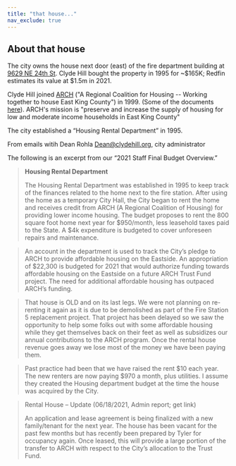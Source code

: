 ```yaml
---
title: "that house..."
nav_exclude: true
---
```

## About that house

The city owns the house next door (east) of the fire department building at [9629 NE 24th St](https://blue.kingcounty.com/Assessor/eRealProperty/Dashboard.aspx?ParcelNbr=8086000370). Clyde Hill bought the property in 1995 for ~$165K; Redfin estimates its value at $1.5m in 2021. 

Clyde Hill joined [ARCH](https://www.archhousing.org) ("A Regional Coalition for Housing -- Working together to house East King County") in 1999. (Some of the documents [here](assets/ch_arch.pdf)). ARCH's mission is "preserve and increase the supply of housing for low and moderate income households in East King County"

The city established a “Housing Rental Department” in 1995. 

From emails witih Dean Rohla <Dean@clydehill.org>, city administrator

The following is an excerpt from our “2021  Staff Final Budget Overview.”  
 
> **Housing Rental Department**
> 
> The Housing Rental Department was established in 1995 to keep track of the finances related to the home next to the fire station. After using the home as a temporary City Hall, the City began to rent the home and receives credit from ARCH (A Regional Coalition of Housing) for providing lower income housing. The budget proposes to rent the 800 square foot home next year for $950/month, less leasehold taxes paid to the State. A $4k expenditure is budgeted to cover unforeseen repairs and maintenance.
 
> An account in the department is used to track the City’s pledge to ARCH to provide affordable housing on the Eastside. An appropriation of $22,300 is budgeted for 2021 that would authorize funding towards affordable housing on the Eastside on a future ARCH Trust Fund project. The need for additional affordable housing has outpaced ARCH’s funding.

> That house is OLD and on its last legs. We were not planning on re-renting it again as it is due to be demolished as part of the Fire Station 5 replacement project. That project has been delayed so we saw the opportunity to help some folks out with some affordable housing while they get themselves back on their feet as well as subsidizes our annual contributions to the ARCH program. Once the rental house revenue goes away we lose most of the money we have been paying them. 
 
> Past practice had been that we have raised the rent $10 each year. The new renters are now paying $970 a month, plus utilities. I assume they created the Housing department budget at the time the house was acquired by the City.

> Rental House – Update (06/18/2021, Admin report; get link)
> 
> An application and lease agreement is being finalized with a new family/tenant for the next year. The house has been vacant for the past few months but has recently been prepared by Tyler for occupancy again. Once leased, this will provide a large portion of the transfer to ARCH with respect to the City’s allocation to the Trust Fund.
